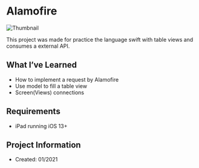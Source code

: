 # Alamofire

![Thumbnail](assets/AlamofireUse.gif)

This project was made for practice the language swift with table views and consumes a external API.

## What I’ve Learned
- How to implement a request by Alamofire
- Use model to fill a table view
- Screen(Views) connections


## Requirements
- iPad running iOS 13+

## Project Information
- Created: 01/2021
